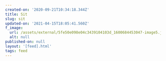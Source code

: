 ```yaml
---
created-on: '2020-09-21T10:34:18.344Z'
title: Sit
slug: sit
updated-on: '2021-04-15T18:05:41.560Z'
f_image:
  url: /assets/external/5fe50e098e04c3439104103d_1600684453047-image5.jpg
  alt: null
published-on: null
layout: '[feed].html'
tags: feed
---
```



